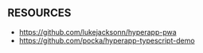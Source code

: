 ## RESOURCES
* https://github.com/lukejacksonn/hyperapp-pwa
* https://github.com/pocka/hyperapp-typescript-demo
